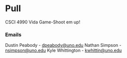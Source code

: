 Pull
====

CSCI 4990 Vida Game-Shoot em up!
### Emails

Dustin Peabody - dpeabody@uno.edu
Nathan Simpson - nsimpson@uno.edu
Kyle Whittington - kwhittin@uno.edu